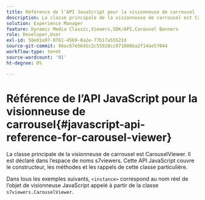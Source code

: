```yaml
---
title: Référence de l’API JavaScript pour la visionneuse de carrousel
description: La classe principale de la visionneuse de carrousel est CarouselViewer. Il est déclaré dans l’espace de noms s7viewers. Cette API JavaScript couvre le constructeur, les méthodes et les rappels de cette classe particulière.
solution: Experience Manager
feature: Dynamic Media Classic,Viewers,SDK/API,Carousel Banners
role: Developer,User
exl-id: 58e01a97-0761-4569-8a2e-77b17a55521d
source-git-commit: 96ac67e5645c2c55920cc971806ba2f14ae57044
workflow-type: tm+mt
source-wordcount: '91'
ht-degree: 0%

---
```


# Référence de l’API JavaScript pour la visionneuse de carrousel{#javascript-api-reference-for-carousel-viewer}

La classe principale de la visionneuse de carrousel est CarouselViewer. Il est déclaré dans l’espace de noms s7viewers. Cette API JavaScript couvre le constructeur, les méthodes et les rappels de cette classe particulière.

Dans tous les exemples suivants, `<instance>` correspond au nom réel de l’objet de visionneuse JavaScript appelé à partir de la classe `s7viewers.CarouselViewer`.

